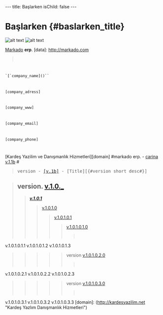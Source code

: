 <MTMarkdownOptions output='raw'>
---
title: Başlarken
isChild: false
---

# Başlarken {#baslarken_title}

![alt text][logo]
![alt text][logo2]

[logo]: http://kardesyazilim.net/kardes_yazilim_transparent.png "Kardeş Yazılım Danışmanlık Hizmetleri"
[logo2]: http://kardesyazilim.net/markado.png "Kardeş Yazılım Danışmanlık Hizmetleri"
 

[Markado](http://markado.com) **erp**.
[data]: http://markado.com

><pre>
<code>
<p>`[`company_name]()``</p>
<p>[company_adress]</p>
<p>[company_www]</p>
<p>[company_email]</p>
<p>[company_phone]</p>
</code>
</pre>




[Kardeş Yazilim ve Danışmanlık Hizmetleri][domain]
#markado erp. - [carina v.1.1b](_push/v.1.1.b.md) #



><pre>version - <a href="/_push/" title="Carina Erp v.1b">[v.1b]</a> - [Title][{#version_short_desc#}]</pre>


>## version. [v.1.0._](/_push/v.1.0.md "v.1.0")
>>[***v.1.0.1***](/_push/v.1.0.1.md)
>>>[v.1.0.1.0](/_push/v.1.0.1.0.md)
>>>>[v.1.0.1.0.1](/_push/v.1.0.1.0.1.md)
>>>>>[v.1.0.1.0.1.0]()
>>>>>><pre>
<a herf="/_push/.md/">v.1.0.1.0.1.1</a>
<a herf="/_push/.md/">v.1.0.1.0.1.2</a>
<a herf="/_push/.md/">v.1.0.1.0.1.3</a>
</pre>

>>>>> version [v.1.0.1.0.2.0]() 
>>>>>><pre>
<a herf="/_push/">v.1.0.1.0.2.1</a>
<a herf="/_push/">v.1.0.1.0.2.2</a>
<a herf="/_push/">v.1.0.1.0.2.3</a>
</pre>

>>>>> version [v.1.0.1.0.3.0]() 
>>>>>><pre>
<a herf="/_push/">v.1.0.1.0.3.1</a>
<a herf="/_push/">v.1.0.1.0.3.2</a>
<a herf="/_push/">v.1.0.1.0.3.3</a>
</pre>
[domain]: (http://kardesyazilim.net "Kardeş Yazlım Danışmanlık Hizmetleri")


</MTMarkdownOptions>